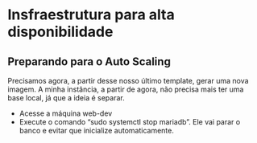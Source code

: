 # Insfraestrutura para alta disponibilidade

## Preparando para o Auto Scaling

Precisamos agora, a partir desse nosso último template, gerar uma nova imagem. 
A minha instância, a partir de agora, não precisa mais ter uma base local, já que a ideia é separar.

* Acesse a máquina web-dev
* Execute o comando “sudo systemctl stop mariadb”. Ele vai parar o banco e evitar que inicialize automaticamente.
